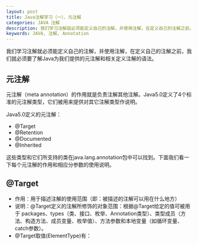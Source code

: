 ```yaml
---
layout: post
title: Java注解学习（一）、元注解
categories: JAVA 注解
description: 我们学习注解就必须能定义自己的注解，并使用注解，在定义自己的注解之前，我们就必须要了解Java为我们提供的元注解和相关定义注解的语法。
keywords: JAVA, 注解, Annotation
---
```


我们学习注解就必须能定义自己的注解，并使用注解，在定义自己的注解之前，我们就必须要了解Java为我们提供的元注解和相关定义注解的语法。

## 元注解
元注解（meta annotation）的作用就是负责注解其他注解。Java5.0定义了4个标准的元注解类型，它们被用来提供对其它注解类型作说明。

  Java5.0定义的元注解：
  - @Target
  - @Retention
  - @Documented
  - @Inherited

这些类型和它们所支持的类在java.lang.annotation包中可以找到。下面我们看一下每个元注解的作用和相应分参数的使用说明。

## @Target
 - 作用：用于描述注解的使用范围（即：被描述的注解可以用在什么地方）
 - 说明：@Target定义的注解所修饰的对象范围：根据@Target给定的值可被用于 packages、types（类、接口、枚举、Annotation类型）、类型成员（方法、构造方法、成员变量、枚举值）、方法参数和本地变量（如循环变量、catch参数）。
 - @Target取值(ElementType)有：

